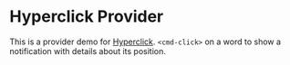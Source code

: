 # Hyperclick Provider

This is a provider demo for [Hyperclick](https://github.com/oclbdk/hyperclick).
`<cmd-click>` on a word to show a notification with details about its position.
